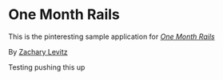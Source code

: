 # One Month Rails

This is the pinteresting sample application for [*One Month Rails*](http://onemonthrails.com)

By [Zachary Levitz](www.bluewire.co)

Testing pushing this up